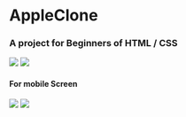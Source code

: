 # AppleClone

### A project for Beginners of HTML / CSS

<img src="https://user-images.githubusercontent.com/60697742/103014885-db2a9c80-4582-11eb-9c1c-fbecc71e7c55.png">

<img src="https://user-images.githubusercontent.com/60697742/103014898-e1207d80-4582-11eb-94de-583ff5d09cb2.png">

#### For mobile Screen

<img src="https://user-images.githubusercontent.com/60697742/103014933-eed60300-4582-11eb-8d14-af17bd6db926.png">

<img src="https://user-images.githubusercontent.com/60697742/103014938-f09fc680-4582-11eb-9607-e1d5c5da75d8.png">
